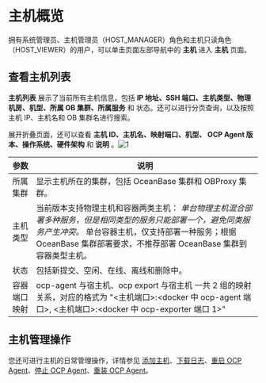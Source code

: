 # 主机概览

拥有系统管理员、主机管理员（HOST_MANAGER）角色和主机只读角色（HOST_VIEWER）的用户，可以单击页面左部导航中的 **主机** 进入 **主机** 页面。

## 查看主机列表

**主机列表** 展示了当前所有主机信息，包括 **IP 地址、SSH 端口、主机类型、物理机房、机型、所属 OB 集群、所属服务** 和 状态。还可以进行分页查询，以及按照主机 IP、主机名和 OB 集群名进行搜索。

展开折叠页面，还可以查看 **主机 ID、主机名、映射端口、机型、 OCP Agent 版本、操作系统、硬件架构** 和 **说明** 。![1](https://help-static-aliyun-doc.aliyuncs.com/assets/img/zh-CN/9285260261/p265678.png)

|   参数   |                                                                                                                    说明                                                                                                                     |
|--------|-------------------------------------------------------------------------------------------------------------------------------------------------------------------------------------------------------------------------------------------|
| 所属集群   | 显示主机所在的集群，包括 OceanBase 集群和 OBProxy 集群。                                                                                                                                                                                                    |
| 主机类型   | 当前版本支持物理主机和容器两类主机： *单台物理主机混合部署多种服务，但是相同类型的服务只能部署一个，避免同类服务产生冲突。* 单台容器主机，仅支持部署一种服务；根据 OceanBase 集群部署要求，不推荐部署 OceanBase 集群到容器类型主机。    |
| 状态     | 包括新提交、空闲、在线、离线和删除中。                                                                                                                                                                                                                       |
| 容器端口映射 | ocp-agent 与宿主机、ocp export 与宿主机 一共 2 组的映射关系，对应的格式为 "\<主机端口\>:\<docker 中 ocp-agent 端口\>, \<主机端口\>:\<docker 中 ocp-exporter 端口 1\>"                                                                                                           |

## 主机管理操作

您还可进行主机的日常管理操作，详情参见 [添加主机](6.management-host/2.add-host.md)、[下载日志](4.manage-clusters/3.basic-operations/15.download-log.md)、[重启 OCP Agent](6.management-host/4.restart-the-ocp-agent.md)、[停止 OCP Agent](6.management-host/5.stop-the-ocp-agent.md)、[重装 OCP Agent](6.management-host/6.reinstall-ocp-agent.md)。
